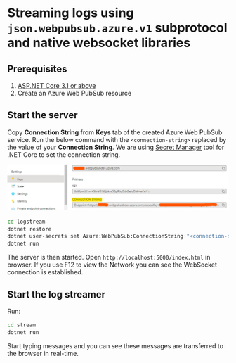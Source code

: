 # Streaming logs using `json.webpubsub.azure.v1` subprotocol and native websocket libraries

## Prerequisites

1. [ASP.NET Core 3.1 or above](https://docs.microsoft.com/aspnet/core)
2. Create an Azure Web PubSub resource

## Start the server

Copy **Connection String** from **Keys** tab of the created Azure Web PubSub service. Run the below command with the `<connection-string>` replaced by the value of your **Connection String**. We are using [Secret Manager](https://docs.microsoft.com/aspnet/core/security/app-secrets#secret-manager) tool for .NET Core to set the connection string.

![Connection String](./../../../../docs/images/portal_conn.png)

```bash
cd logstream
dotnet restore 
dotnet user-secrets set Azure:WebPubSub:ConnectionString "<connection-string>"
dotnet run
```

The server is then started. Open `http://localhost:5000/index.html` in browser. If you use F12 to view the Network you can see the WebSocket connection is established.

## Start the log streamer
Run:

```bash
cd stream
dotnet run
```

Start typing messages and you can see these messages are transferred to the browser in real-time.
